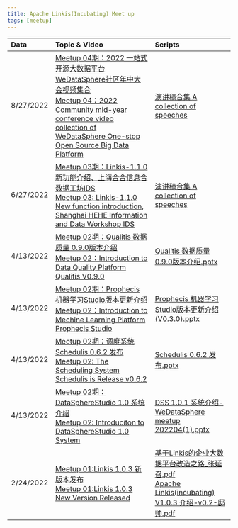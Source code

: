 ```yaml
---
title: Apache Linkis(Incubating) Meet up 
tags: [meetup]
---
```


|**Data**|**Topic & Video**|**Scripts**|
|:----|:----|:----|
|8/27/2022|[Meetup 04期：2022 一站式开源大数据平台WeDataSphere社区年中大会视频集合](https://space.bilibili.com/598542776/channel/collectiondetail?sid=681893)<br/>[Meetup 04：2022 Community mid-year conference video collection of WeDataSphere One-stop Open Source Big Data Platform](https://space.bilibili.com/598542776/channel/collectiondetail?sid=681893)|    [ 演讲稿合集 A collection of speeches ]( https://pan.baidu.com/s/1_Ectkxf5WpRcaLQXWxu72g?pwd=eeik)
|6/27/2022|[ Meetup 03期：Linkis-1.1.0新功能介绍、上海合合信息合数据工坊IDS](https://space.bilibili.com/598542776/channel/seriesdetail?sid=2649896)<br/>[Meetup 03: Linkis-1.1.0 New function introduction, Shanghai HEHE Information and Data Workshop IDS](https://space.bilibili.com/598542776/channel/seriesdetail?sid=2649896)|    [ 演讲稿合集 A collection of speeches ](https://pan.baidu.com/s/1TpN4qJFdjA666PWmWyiw6A?pwd=na3h)
|4/13/2022|[Meetup 02期：Qualitis 数据质量 0.9.0版本介绍](https://www.bilibili.com/video/BV1r5411U7Dx/)<br/>[Meetup 02：Introduction to Data Quality Platform Qualitis V0.9.0 ](https://www.bilibili.com/video/BV1r5411U7Dx/?spm_id_from=333.788.recommend_more_video.-1)|    [Qualitis 数据质量0.9.0版本介绍.pptx](https://uploader.shimo.im/f/bpeDQgadrMVFUiNL.pptx?fileGuid=m8AZV9z6xMsOevAb)|
|4/13/2022|[Meetup 02期：Prophecis 机器学习Studio版本更新介绍](https://www.bilibili.com/video/BV1WS4y127ma/)<br/>[Meetup 02：Introduction to Mechine Learning Platform Prophecis Studio](https://www.bilibili.com/video/BV1r5411U7Dx/?spm_id_from=333.788.recommend_more_video.-1)|[Prophecis 机器学习Studio版本更新介绍(V0.3.0).pptx](https://uploader.shimo.im/f/eL3HOVtYTgeCGOtr.pptx?fileGuid=m8AZV9z6xMsOevAb)|
|4/13/2022|[Meetup 02期：调度系统 Schedulis 0.6.2 发布](https://www.bilibili.com/video/BV1vY4y1H7j2/)<br/>[Meetup 02](https://www.bilibili.com/video/BV1vY4y1H7j2)[: The Scheduling System Schedulis is Release v0.6.2](https://www.bilibili.com/video/BV1vY4y1H7j2)|[Schedulis 0.6.2 发布.pptx](https://uploader.shimo.im/f/rD98D9SwNavhWga3.pptx?fileGuid=m8AZV9z6xMsOevAb)|
|4/13/2022|[Meetup 02期：DataSphereStudio 1.0 系统介绍](https://www.bilibili.com/video/BV1pF411G7AH/)<br/>[Meetup 02: Introduciton to DataSphereStudio 1.0 System](https://www.bilibili.com/video/BV1pF411G7AH) |[DSS 1.0.1 系统介绍-WeDataSphere meetup 202204(1).pptx](https://uploader.shimo.im/f/HluZrVJDRpEsSYy4.pptx?fileGuid=m8AZV9z6xMsOevAb)|
|2/24/2022|[Meetup 01:Linkis 1.0.3 新版本发布](https://www.bilibili.com/video/BV1La411h7Pf)<br/>[Meetup 01:Linkis 1.0.3 New Version Released ](https://www.bilibili.com/video/BV1La411h7Pf)|[基于Linkis的企业大数据平台改造之路_张延召.pdf](https://uploader.shimo.im/f/qM7PpEBm8bUowyUW.pdf?fileGuid=m8AZV9z6xMsOevAb)<br/>[Apache Linkis(incubating) V1.0.3 介绍-v0.2-邸帅.pdf](https://uploader.shimo.im/f/GcYE1BwtDKHFfN8W.pdf?fileGuid=m8AZV9z6xMsOevAb)|


